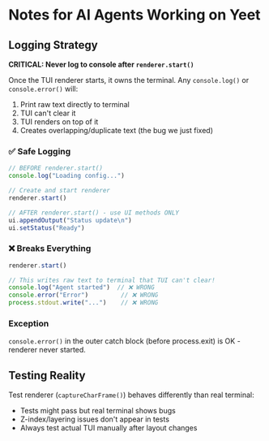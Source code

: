 # Notes for AI Agents Working on Yeet

## Logging Strategy

**CRITICAL: Never log to console after `renderer.start()`**

Once the TUI renderer starts, it owns the terminal. Any `console.log()` or `console.error()` will:
1. Print raw text directly to terminal
2. TUI can't clear it
3. TUI renders on top of it
4. Creates overlapping/duplicate text (the bug we just fixed)

### ✅ Safe Logging
```typescript
// BEFORE renderer.start()
console.log("Loading config...")

// Create and start renderer
renderer.start()

// AFTER renderer.start() - use UI methods ONLY
ui.appendOutput("Status update\n")
ui.setStatus("Ready")
```

### ❌ Breaks Everything
```typescript
renderer.start()

// This writes raw text to terminal that TUI can't clear!
console.log("Agent started")  // ❌ WRONG
console.error("Error")         // ❌ WRONG
process.stdout.write("...")    // ❌ WRONG
```

### Exception
`console.error()` in the outer catch block (before process.exit) is OK - renderer never started.

## Testing Reality

Test renderer (`captureCharFrame()`) behaves differently than real terminal:
- Tests might pass but real terminal shows bugs
- Z-index/layering issues don't appear in tests
- Always test actual TUI manually after layout changes
